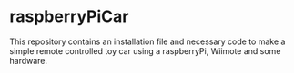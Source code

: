 # raspberryPiCar
This repository contains an installation file and necessary code to make a simple remote controlled toy car using a raspberryPi, Wiimote and some hardware.
